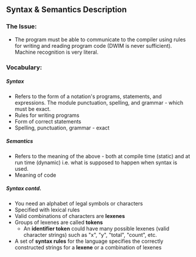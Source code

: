 ## Syntax & Semantics Description
### The Issue:
- The program must be able to communicate to the compiler using rules for writing and reading program code (DWIM is never sufficient). Machine recognition is very literal.
### Vocabulary:
##### Syntax
- Refers to the form of a notation's programs, statements, and expressions. The module punctuation, spelling, and grammar - which must be exact.
- Rules for writing programs
- Form of correct statements
- Spelling, punctuation, grammar - exact
##### Semantics
- Refers to the meaning of the above - both at compile time (static) and at run time (dynamic) i.e. what is supposed to happen when syntax is used.
- Meaning of code
##### Syntax contd.
- You need an alphabet of legal symbols or characters
- Specified with lexical rules
- Valid combinations of characters are **lexenes**
- Groups of lexenes are called **tokens**
	- An **identifier token** could have many possible lexenes (valid character strings) such as "x", "y", "total", "count", etc.
- A set of **syntax rules** for the language specifies the correctly constructed strings for a **lexene** or a combination of lexenes

